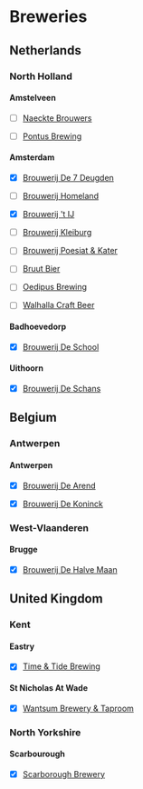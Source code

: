 # Breweries

## Netherlands

### North Holland

#### Amstelveen

- [ ] [Naeckte Brouwers](breweries/NL/NH/Amstelveen/Naeckte_Brouwers.md)

- [ ] [Pontus Brewing](breweries/NL/NH/Amstelveen/Pontus_Brewing.md)

#### Amsterdam

- [x] [Brouwerij De 7 Deugden](breweries/NL/NH/Amsterdam/Brouwerij_De_7_Deugden.md)

- [ ] [Brouwerij Homeland](breweries/NL/NH/Amsterdam/Brouwerij_Homeland.md)

- [x] [Brouwerij 't IJ](breweries/NL/NH/Amsterdam/Brouwerij_t_IJ.md)

- [ ] [Brouwerij Kleiburg](breweries/NL/NH/Amsterdam/Brouwerij_Kleiburg.md)

- [ ] [Brouwerij Poesiat & Kater]()

- [ ] [Bruut Bier]()

- [ ] [Oedipus Brewing](breweries/NL/NH/Amsterdam/Oedipus_Brewing.md)

- [ ] [Walhalla Craft Beer](breweries/NL/NH/Amsterdam/Walhalla_Craft_Beer.md)

#### Badhoevedorp

- [x] [Brouwerij De School](breweries/NL/NH/Badhoevedorp/Brouwerij_De_School.md)

#### Uithoorn

- [x] [Brouwerij De Schans](breweries/NL/NH/Uithoorn/Brouwerij_De_Schans.md)

## Belgium

### Antwerpen

#### Antwerpen

- [x] [Brouwerij De Arend](breweries/B/ANT/Antwerpen/Brouwerij_De_Arend.md)

- [x] [Brouwerij De Koninck](breweries/B/ANT/Antwerpen/Brouwerij_De_Koninck.md)

### West-Vlaanderen

#### Brugge

- [x] [Brouwerij De Halve Maan](breweries/B/WVL/Brugge/Brouwerij_De_Halve_Maan.md)

## United Kingdom

### Kent

#### Eastry

- [x] [Time & Tide Brewing](breweries/UK/Kent/Eastry/Time_and_Tide_Brewing.md)

#### St Nicholas At Wade

- [x] [Wantsum Brewery & Taproom](breweries/UK/Kent/St_Nicholas_At_Wade/Wantsum_Brewery_and_Taproom.md)

### North Yorkshire

#### Scarbourough

- [x] [Scarborough Brewery]()
